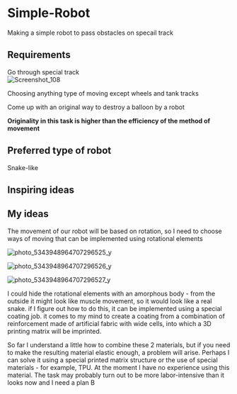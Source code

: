 # Simple-Robot

Making a simple robot to pass obstacles on specail track  

## Requirements  

Go through special track  
![Screenshot_108](https://github.com/user-attachments/assets/1f2db711-d2da-4e92-9de7-36172afb4672)  

Choosing anything type of moving except wheels and tank tracks  

Сome up with an original way to destroy a balloon by a robot

**Originality in this task is higher than the efficiency of the method of movement**  

## Preferred type of robot  

Snake-like  

## Inspiring ideas   

## My ideas  

The movement of our robot will be based on rotation, so I need to choose ways of moving that can be implemented using rotational elements  

![photo_5343948964707296525_y](https://github.com/user-attachments/assets/cac48a98-8df5-43d1-8eba-9d7ed847093d)  

![photo_5343948964707296526_y](https://github.com/user-attachments/assets/806018d6-7e51-4fe7-ac18-896f731763a0)  

![photo_5343948964707296527_y](https://github.com/user-attachments/assets/d43e91ad-8f90-4154-91e6-bb21f24f9e01)  

I could hide the rotational elements with an amorphous body - from the outside it might look like muscle movement, so it would look like a real snake. 
if I figure out how to do this, it can be implemented using a special coating job. it comes to my mind to create a coating from a combination of reinforcement made of artificial fabric with wide cells, into which a 3D printing matrix will be imprinted.  

So far I understand a little how to combine these 2 materials, but if you need to make the resulting material elastic enough, a problem will arise. Perhaps I can solve it using a special printed matrix structure or the use of special materials - for example, TPU. At the moment I have no experience using this material. The task may probably turn out to be more labor-intensive than it looks now and I need a plan B





